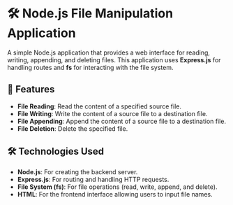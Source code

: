 # 🛠️ Node.js File Manipulation Application

A simple Node.js application that provides a web interface for reading, writing, appending, and deleting files. This application uses **Express.js** for handling routes and **fs** for interacting with the file system.

## 🚀 Features

- **File Reading**: Read the content of a specified source file.
- **File Writing**: Write the content of a source file to a destination file.
- **File Appending**: Append the content of a source file to a destination file.
- **File Deletion**: Delete the specified file.

## 🛠️ Technologies Used

- **Node.js**: For creating the backend server.
- **Express.js**: For routing and handling HTTP requests.
- **File System (fs)**: For file operations (read, write, append, and delete).
- **HTML**: For the frontend interface allowing users to input file names.
